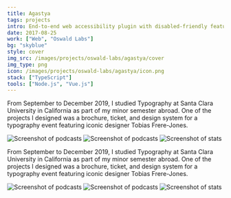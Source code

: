 ```yaml
---
title: Agastya
tags: projects
intro: End-to-end web accessibility plugin with disabled-friendly features and legibility customizations
date: 2017-08-25
work: ["Web", "Oswald Labs"]
bg: "skyblue"
style: cover
img_src: /images/projects/oswald-labs/agastya/cover
img_type: png
icon: /images/projects/oswald-labs/agastya/icon.png
stack: ["TypeScript"]
tools: ["Node.js", "Vue.js"]
---
```


From September to December 2019, I studied Typography at Santa Clara University in California as part of my minor semester abroad. One of the projects I designed was a brochure, ticket, and design system for a typography event featuring iconic designer Tobias Frere-Jones.

<div class="three-images shadow">
  <img src="/images/projects/oswald-labs/agastya/home.png" alt="Screenshot of podcasts">
  <img src="/images/projects/oswald-labs/agastya/customize.png" alt="Screenshot of podcasts">
  <img src="/images/projects/oswald-labs/agastya/chatbot.png" alt="Screenshot of stats">
</div>

From September to December 2019, I studied Typography at Santa Clara University in California as part of my minor semester abroad. One of the projects I designed was a brochure, ticket, and design system for a typography event featuring iconic designer Tobias Frere-Jones.

<div class="three-images shadow">
  <img src="/images/projects/oswald-labs/agastya/modes.png" alt="Screenshot of podcasts">
  <img src="/images/projects/oswald-labs/agastya/settings.png" alt="Screenshot of podcasts">
  <img src="/images/projects/oswald-labs/agastya/whitelabelled.png" alt="Screenshot of stats">
</div>
